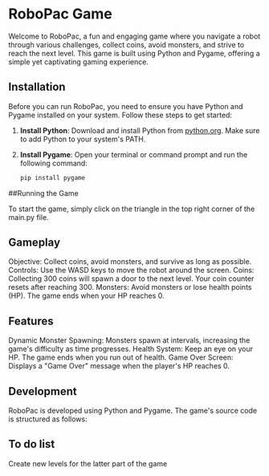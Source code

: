# RoboPac Game

Welcome to RoboPac, a fun and engaging game where you navigate a robot through various challenges, collect coins, avoid monsters, and strive to reach the next level. This game is built using Python and Pygame, offering a simple yet captivating gaming experience.

## Installation

Before you can run RoboPac, you need to ensure you have Python and Pygame installed on your system. Follow these steps to get started:

1. **Install Python**: Download and install Python from [python.org](https://www.python.org/downloads/). Make sure to add Python to your system's PATH.

2. **Install Pygame**: Open your terminal or command prompt and run the following command:
   ```sh
   pip install pygame

##Running the Game

To start the game, simply click on the triangle in the top right corner of the main.py file.

## Gameplay

Objective: Collect coins, avoid monsters, and survive as long as possible.
Controls: Use the WASD keys to move the robot around the screen.
Coins: Collecting 300 coins will spawn a door to the next level. Your coin counter resets after reaching 300.
Monsters: Avoid monsters or lose health points (HP). The game ends when your HP reaches 0.

## Features

Dynamic Monster Spawning: Monsters spawn at intervals, increasing the game's difficulty as time progresses.
Health System: Keep an eye on your HP. The game ends when you run out of health.
Game Over Screen: Displays a "Game Over" message when the player's HP reaches 0.

## Development
RoboPac is developed using Python and Pygame. The game's source code is structured as follows:

## To do list
Create new levels for the latter part of the game
